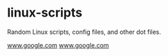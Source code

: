 linux-scripts
=============

Random Linux scripts, config files, and other dot files.

<a href="url">www.google.com</a>
<a href="url" target="_blank">www.google.com</a>
